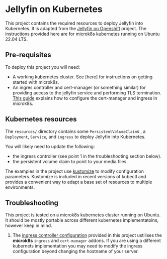 # Jellyfin on Kubernetes #

This project contains the required resources to deploy Jellyfin into
Kubernetes. It is adapted from the [Jellyfin on Openshift](https://github.com/home-cluster/jellyfin-openshift) project. The instructions provided here are for microk8s kubernetes running on Ubuntu 22.04 LTS.

## Pre-requisites ##

To deploy this project you will need:

- A working kubernetes cluster. See [here] for instructions on getting started with microk8s.
- An ingres controller and cert-manager (or something similar) for providing access to the jellyfin service and performing TLS termination. [This guide](https://microk8s.io/docs/addon-cert-manager) explains how to configure the cert-manager and ingress in microk8s.

## Kubernetes resources ##

The `resources/` directory contains some `PersistentVolumeClaim`s , a `Deployment`, `Service`, and `ingress` to deploy Jellyfin
into Kubernetes.

You will likely need to update the following:

- the ingress controller (see point 1 in the troubleshooting section below).
- the persistent volume claim to point to your media files.

The examples in the project use [kustomize](https://kustomize.io/) to modify configuration parameters. Kustomize is included in recent versions of kubectl and provides a convenient way to adapt a base set of resources to multiple environments.

## Troubleshooting ##

This project is tested on a microk8s kubernetes cluster running on Ubuntu. It should be mostly portable across different kubernetes implementatoins, however keep in mind.

1. The [ingress controller configuration](./resources/ingress.yaml) provided in this project ustilises the **microk8s** `ingress` and `cert-manager` addons. If you are using a different kubernets implementation you may need to modify the ingress configuration beyond changing the hostname of your server.
